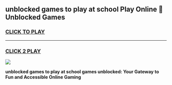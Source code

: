 
## unblocked games to play at school Play Online 👋 Unblocked Games
<h3>
<a href="https://premium.freeplayer.one?title=unblocked_games_to_play_at_school&ref=19F">CLICK TO PLAY</a></h3>
<hr>

<h3>
<a href="https://premium.freeplayer.one?title=unblocked_games_to_play_at_school&ref=19F">CLICK 2 PLAY</a>
  
</h3>

<a href="https://premium.freeplayer.one?title=unblocked_games_to_play_at_school&ref=19F"><img src="https://clearcache.store/games.png"></a>


**unblocked games to play at school games unblocked: Your Gateway to Fun and Accessible Online Gaming**
